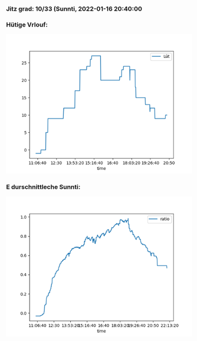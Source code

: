### Jitz grad: 10/33 (Sunnti, 2022-01-16 20:40:00

### Hütige Vrlouf:
![Graph](Today.png)

### E durschnittleche Sunnti:
![Graph](Sunnti.png)